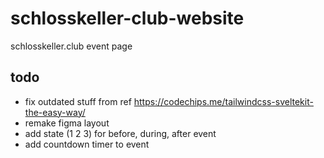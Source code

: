 # schlosskeller-club-website

schlosskeller.club event page

## todo

- fix outdated stuff from ref https://codechips.me/tailwindcss-sveltekit-the-easy-way/
- remake figma layout
- add state (1 2 3) for before, during, after event
- add countdown timer to event
